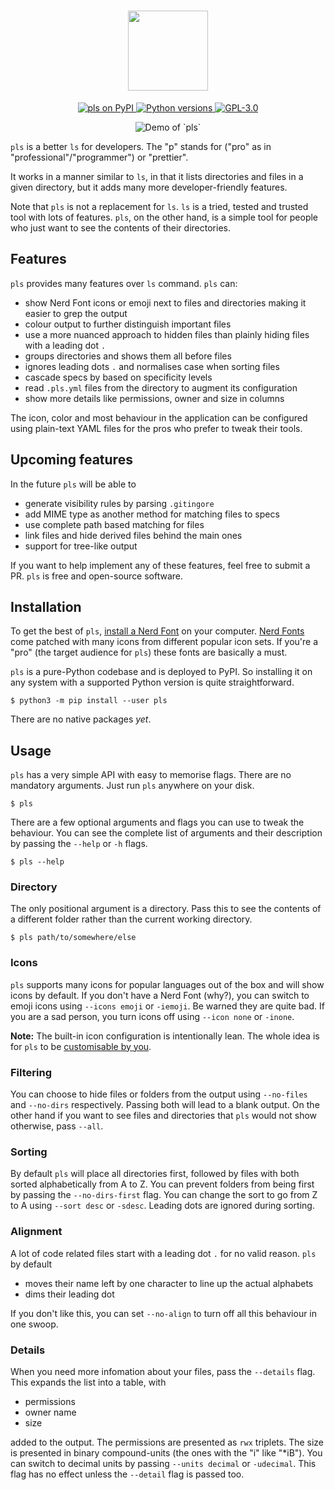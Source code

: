<h1 align="center">
  <img height="128px" src="https://raw.githubusercontent.com/dhruvkb/pls/main/readme_assets/pls.svg"/>
</h1>

<p align="center">
  <a href="https://pypi.org/project/pls/">
    <img src="https://img.shields.io/pypi/v/pls" alt="pls on PyPI"/>
  </a>
  <a href="https://www.python.org">
    <img src="https://img.shields.io/pypi/pyversions/pls" alt="Python versions"/>
  </a>
  <a href="https://github.com/dhruvkb/pls/blob/main/LICENSE">
    <img src="https://img.shields.io/github/license/dhruvkb/pls" alt="GPL-3.0"/>
  </a>
</p>

<p align="center">
  <img src="https://raw.githubusercontent.com/dhruvkb/pls/main/readme_assets/demo.png" alt="Demo of `pls`"/>
</p>

`pls` is a better `ls` for developers. The "p" stands for ("pro" as in "professional"/"programmer") or "prettier".

It works in a manner similar to `ls`, in  that it lists directories and files in a given directory, but it adds many more developer-friendly features.

Note that `pls` is not a replacement for `ls`. `ls` is a tried, tested and trusted tool with lots of features. `pls`, on the other hand, is a simple tool for people who just want to see the contents of their directories.

## Features

`pls` provides many features over  `ls` command. `pls` can:

- show Nerd Font icons or emoji next to files and directories making it easier to grep the output
- colour output to further distinguish important files
- use a more nuanced approach to hidden files than plainly hiding files with a leading dot `.`
- groups directories and shows them all before files
- ignores leading dots `.` and normalises case when sorting files
- cascade specs by based on specificity levels
- read `.pls.yml` files from the directory to augment its configuration
- show more details like permissions, owner and size in columns

The icon, color and most behaviour in the application can be configured using plain-text YAML files for the pros who prefer to tweak their tools.

## Upcoming features

In the future `pls` will be able to

- generate visibility rules by parsing `.gitingore`
- add MIME type as another method for matching files to specs
- use complete path based matching for files
- link files and hide derived files behind the main ones
- support for tree-like output

If you want to help implement any of these features, feel free to submit a PR. `pls` is free and open-source software.

## Installation

To get the best of `pls`, [install a Nerd Font](https://github.com/ryanoasis/nerd-fonts/blob/master/readme.md#font-installation) on your computer. [Nerd Fonts](https://www.nerdfonts.com) come patched with many icons from different popular icon sets. If you're a "pro" (the target audience for `pls`) these fonts are basically a must.

`pls` is a pure-Python codebase and is deployed to PyPI. So installing it on any system with a supported Python version is quite straightforward.

```shell
$ python3 -m pip install --user pls
```

There are no native packages _yet_.

## Usage

`pls` has a very simple API with easy to memorise flags. There are no mandatory arguments. Just run `pls` anywhere on your disk.

```shell
$ pls
```

There are a few optional arguments and flags you can use to tweak the behaviour. You can see the complete list of arguments and their description by passing the `--help` or `-h` flags.

```shell
$ pls --help
```

### Directory

The only positional argument is a directory. Pass this to see the contents of a different folder rather than the current working directory.

```shell
$ pls path/to/somewhere/else
```

### Icons

`pls` supports many icons for popular languages out of the box and will show icons by default. If you don't have a Nerd Font (why?), you can switch to emoji icons using `--icons emoji` or `-iemoji`. Be warned they are quite bad. If you are a sad person, you turn icons off using `--icon none` or `-inone`.

**Note:** The built-in icon configuration is intentionally lean. The whole idea is for `pls` to be [customisable by you](pls/data/README.md).

### Filtering

You can choose to hide files or folders from the output using `--no-files` and `--no-dirs` respectively. Passing both will lead to a blank output. On the other hand if you want to see files and directories that `pls` would not show otherwise, pass `--all`.

### Sorting

By default `pls` will place all directories first, followed by files with both sorted alphabetically from A to Z. You can prevent folders from being first by passing the `--no-dirs-first` flag. You can change the sort to go from Z to A using `--sort desc` or `-sdesc`. Leading dots are ignored during sorting.

### Alignment

A lot of code related files start with a leading dot `.` for no valid reason. `pls` by default

- moves their name left by one character to line up the actual alphabets
- dims their leading dot

If you don't like this, you can set `--no-align` to turn off all this behaviour in one swoop.

### Details

When you need more infomation about your files, pass the `--details` flag. This expands the list into a table, with

- permissions
- owner name
- size

added to the output. The permissions are presented as `rwx` triplets. The size is presented in binary compound-units (the ones with the "i" like "*iB"). You can switch to decimal units by passing `--units decimal` or `-udecimal`. This flag has no effect unless the `--detail` flag is passed too.
